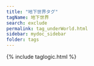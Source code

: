 ```yaml
---
title: "地下世界タグ"
tagName: 地下世界
search: exclude
permalink: tag_underWorld.html
sidebar: mydoc_sidebar
folder: tags
---
```

{% include taglogic.html %}
